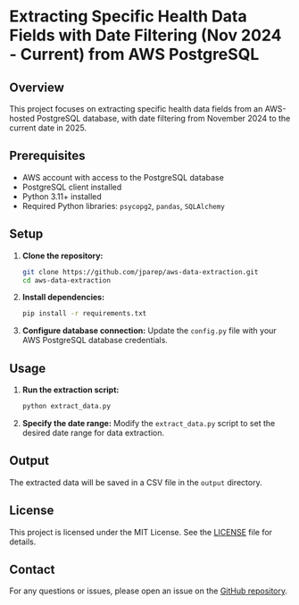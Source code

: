 # Extracting Specific Health Data Fields with Date Filtering (Nov 2024 - Current) from AWS PostgreSQL

## Overview
This project focuses on extracting specific health data fields from an AWS-hosted PostgreSQL database, with date filtering from November 2024 to the current date in 2025.

## Prerequisites
- AWS account with access to the PostgreSQL database
- PostgreSQL client installed
- Python 3.11+ installed
- Required Python libraries: `psycopg2`, `pandas`, `SQLAlchemy`

## Setup

1. **Clone the repository:**
    ```sh
    git clone https://github.com/jparep/aws-data-extraction.git
    cd aws-data-extraction
    ```

2. **Install dependencies:**
    ```sh
    pip install -r requirements.txt
    ```

3. **Configure database connection:**
    Update the `config.py` file with your AWS PostgreSQL database credentials.

## Usage

1. **Run the extraction script:**
    ```sh
    python extract_data.py
    ```

2. **Specify the date range:**
    Modify the `extract_data.py` script to set the desired date range for data extraction.

## Output
The extracted data will be saved in a CSV file in the `output` directory.

## License
This project is licensed under the MIT License. See the [LICENSE](LICENSE) file for details.

## Contact
For any questions or issues, please open an issue on the [GitHub repository](https://github.com/jparep/aws-data-extraction).
